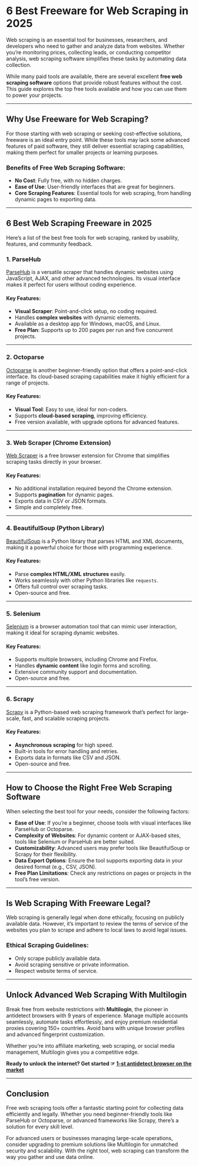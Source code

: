 # 6 Best Freeware for Web Scraping in 2025

Web scraping is an essential tool for businesses, researchers, and developers who need to gather and analyze data from websites. Whether you’re monitoring prices, collecting leads, or conducting competitor analysis, web scraping software simplifies these tasks by automating data collection.

While many paid tools are available, there are several excellent **free web scraping software** options that provide robust features without the cost. This guide explores the top free tools available and how you can use them to power your projects.

---

## Why Use Freeware for Web Scraping?

For those starting with web scraping or seeking cost-effective solutions, freeware is an ideal entry point. While these tools may lack some advanced features of paid software, they still deliver essential scraping capabilities, making them perfect for smaller projects or learning purposes.

### Benefits of Free Web Scraping Software:

- **No Cost**: Fully free, with no hidden charges.
- **Ease of Use**: User-friendly interfaces that are great for beginners.
- **Core Scraping Features**: Essential tools for web scraping, from handling dynamic pages to exporting data.

---

## 6 Best Web Scraping Freeware in 2025

Here’s a list of the best free tools for web scraping, ranked by usability, features, and community feedback.

### **1. ParseHub**

[ParseHub](https://www.parsehub.com/) is a versatile scraper that handles dynamic websites using JavaScript, AJAX, and other advanced technologies. Its visual interface makes it perfect for users without coding experience.

#### Key Features:
- **Visual Scraper**: Point-and-click setup, no coding required.
- Handles **complex websites** with dynamic elements.
- Available as a desktop app for Windows, macOS, and Linux.
- **Free Plan**: Supports up to 200 pages per run and five concurrent projects.

---

### **2. Octoparse**

[Octoparse](https://www.octoparse.com/) is another beginner-friendly option that offers a point-and-click interface. Its cloud-based scraping capabilities make it highly efficient for a range of projects.

#### Key Features:
- **Visual Tool**: Easy to use, ideal for non-coders.
- Supports **cloud-based scraping**, improving efficiency.
- Free version available, with upgrade options for advanced features.

---

### **3. Web Scraper (Chrome Extension)**

[Web Scraper](https://chrome.google.com/webstore/detail/web-scraper-free-web-scra/jnhgnonknehpejjnehehllkliplmbmhn?hl=en) is a free browser extension for Chrome that simplifies scraping tasks directly in your browser.

#### Key Features:
- No additional installation required beyond the Chrome extension.
- Supports **pagination** for dynamic pages.
- Exports data in CSV or JSON formats.
- Simple and completely free.

---

### **4. BeautifulSoup (Python Library)**

[BeautifulSoup](https://pypi.org/project/beautifulsoup4/) is a Python library that parses HTML and XML documents, making it a powerful choice for those with programming experience.

#### Key Features:
- Parse **complex HTML/XML structures** easily.
- Works seamlessly with other Python libraries like `requests`.
- Offers full control over scraping tasks.
- Open-source and free.

---

### **5. Selenium**

[Selenium](https://www.selenium.dev/) is a browser automation tool that can mimic user interaction, making it ideal for scraping dynamic websites.

#### Key Features:
- Supports multiple browsers, including Chrome and Firefox.
- Handles **dynamic content** like login forms and scrolling.
- Extensive community support and documentation.
- Open-source and free.

---

### **6. Scrapy**

[Scrapy](https://scrapy.org/) is a Python-based web scraping framework that’s perfect for large-scale, fast, and scalable scraping projects.

#### Key Features:
- **Asynchronous scraping** for high speed.
- Built-in tools for error handling and retries.
- Exports data in formats like CSV and JSON.
- Open-source and free.

---

## How to Choose the Right Free Web Scraping Software

When selecting the best tool for your needs, consider the following factors:

- **Ease of Use**: If you’re a beginner, choose tools with visual interfaces like ParseHub or Octoparse.
- **Complexity of Websites**: For dynamic content or AJAX-based sites, tools like Selenium or ParseHub are better suited.
- **Customizability**: Advanced users may prefer tools like BeautifulSoup or Scrapy for their flexibility.
- **Data Export Options**: Ensure the tool supports exporting data in your desired format (e.g., CSV, JSON).
- **Free Plan Limitations**: Check any restrictions on pages or projects in the tool’s free version.

---

## Is Web Scraping With Freeware Legal?

Web scraping is generally legal when done ethically, focusing on publicly available data. However, it’s important to review the terms of service of the websites you plan to scrape and adhere to local laws to avoid legal issues.

### Ethical Scraping Guidelines:
- Only scrape publicly available data.
- Avoid scraping sensitive or private information.
- Respect website terms of service.

---

## Unlock Advanced Web Scraping With Multilogin

Break free from website restrictions with **Multilogin**, the pioneer in antidetect browsers with 9 years of experience. Manage multiple accounts seamlessly, automate tasks effortlessly, and enjoy premium residential proxies covering 150+ countries. Avoid bans with unique browser profiles and advanced fingerprint customization.

Whether you’re into affiliate marketing, web scraping, or social media management, Multilogin gives you a competitive edge.

**Ready to unlock the internet? Get started ☞ [1-st antidetect browser on the market](https://bit.ly/multIlogin)**

---

## Conclusion

Free web scraping tools offer a fantastic starting point for collecting data efficiently and legally. Whether you need beginner-friendly tools like ParseHub or Octoparse, or advanced frameworks like Scrapy, there’s a solution for every skill level.

For advanced users or businesses managing large-scale operations, consider upgrading to premium solutions like Multilogin for unmatched security and scalability. With the right tool, web scraping can transform the way you gather and use data online.
